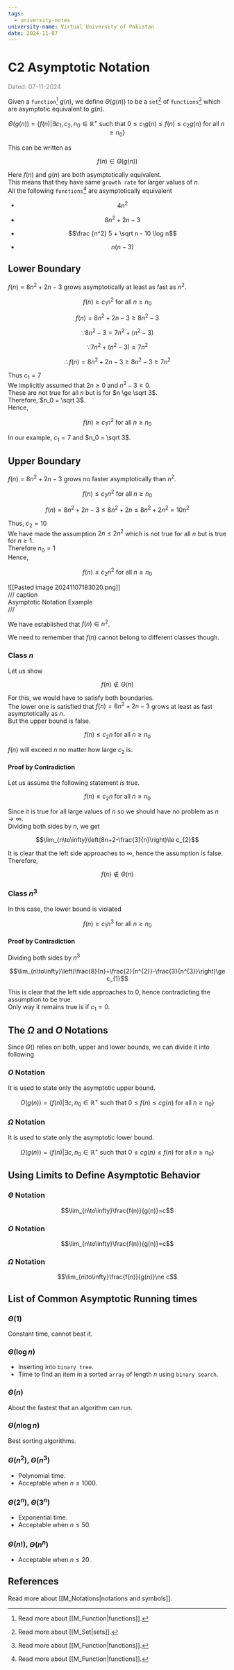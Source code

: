 ```yaml
---
tags:
  - university-notes
university-name: Virtual University of Pakistan
date: 2024-11-07
---
```


# C2 Asymptotic Notation

<span style="color: gray;">Dated: 07-11-2024</span>

Given a `function`[^1] $g(n)$, we define $\Theta(g(n))$ to be a `set`[^2] of `functions`[^1] which are asymptotic equivalent to $g(n)$.  

$$\Theta(g(n)) = \{f(n) | \exists c_1, c_2, n_0 \in \mathbb{R}^+ \text{ such that } 0 \le c_1g(n) \le f(n) \le c_2g(n) \text{ for all } n \ge n_0\}$$

This can be written as  

$$f(n) \in \Theta(g(n))$$

Here $f(n)$ and $g(n)$ are both asymptotically equivalent.  
This means that they have same `growth rate` for larger values of $n$.  
All the following `functions`[^1] are asymptotically equivalent

- $$4n^2$$

- $$8n^2 + 2n - 3$$

- $$\frac {n^2} 5 + \sqrt n - 10 \log n$$

- $$n(n - 3)$$

## Lower Boundary

$f(n) = 8n^2 + 2n - 3$ grows asymptotically at least as fast as $n^2$.  

$$f(n) \ge c_1n^2 \text{ for all } n \ge n_0$$

$$f(n)=8n^{2}+2n-3\ge8n^{2}-3$$

$$\because 8n^{2}-3=7n^{2}+(n^{2}-3)$$

$$\because 7n^{2}+(n^{2}-3) \ge 7n^2$$

$$\therefore f(n)=8n^{2}+2n-3\ge8n^{2}-3 \ge 7n^2$$

Thus $c_1 = 7$  
We implicitly assumed that $2n \ge 0$ and $n^2 - 3 \ge 0$.  
These are not true for all $n$ but is for $n \ge \sqrt 3$.  
Therefore, $n_0 = \sqrt 3$.  
Hence,

$$f(n) \ge c_1n^2 \text{ for all } n \ge n_0$$

In our example, $c_1 = 7$ and $n_0 = \sqrt 3$.

## Upper Boundary

$f(n) = 8n^2 + 2n - 3$ grows no faster asymptotically than $n^2$.  

$$f(n) \le c_2n^2 \text{ for all } n \ge n_0$$

$$f(n) = 8n^2 +2n - 3 \le 8n^2 + 2n \le 8n^2 + 2n^2 = 10n^2$$

Thus, $c_2 = 10$  
We have made the assumption $2n \le 2n^2$ which is not true for all $n$ but is true for $n \ge 1$.  
Therefore $n_0 = 1$  
Hence,

$$f(n) \le c_2n^2 \text{ for all } n \ge n_0$$

![[Pasted image 20241107183020.png]]  
/// caption  
Asymptotic Notation Example  
///

We have established that $f(n) \in n^2$.  

We need to remember that $f(n)$ cannot belong to different classes though.

### Class $n$

Let us show  

$$f(n) \notin \Theta(n)$$

For this, we would have to satisfy both boundaries.  
The lower one is satisfied that $f(n) = 8n^2 + 2n - 3$ grows at least as fast asymptotically as $n$.  
But the upper bound is false.  

$$f(n) \le c_2n \text{ for all } n \ge n_0$$

$f(n)$ will exceed $n$ no matter how large $c_2$ is.

#### Proof by Contradiction

Let us assume the following statement _is_ true.  

$$f(n) \le c_2n \text{ for all } n \ge n_0$$

Since it is true for all large values of $n$ so we should have no problem as $n \to \infty$.  
Dividing both sides by $n$, we get  

$$\lim_{n\to\infty}\left(8n+2-\frac{3}{n}\right)\le c_{2}$$

It is clear that the left side approaches to $\infty$, hence the assumption is false.  
Therefore,  

$$f(n) \notin \Theta(n)$$

### Class $n^3$

In this case, the lower bound is violated

$$f(n) \ge c_1n^3 \text{ for all } n \ge n_0$$

#### Proof by Contradiction

Dividing both sides by $n^3$  

$$\lim_{n\to\infty}\left(\frac{8}{n}+\frac{2}{n^{2}}-\frac{3}{n^{3}}\right)\ge c_{1}$$

This is clear that the left side approaches to 0, hence contradicting the assumption to be true.  
Only way it remains true is if $c_1 = 0$.

## The $\Omega$ and $O$ Notations

Since $\Theta()$ relies on both, upper and lower bounds, we can divide it into following

### $O$ Notation

It is used to state only the asymptotic upper bound.  

$$O(g(n)) = \{f(n) | \exists c, n_0 \in \mathbb{R}^+ \text{ such that } 0 \le f(n) \le cg(n) \text{ for all } n \ge n_0\}$$

### $\Omega$ Notation

It is used to state only the asymptotic lower bound.  

$$\Omega(g(n)) = \{f(n) | \exists c, n_0 \in \mathbb{R}^+ \text{ such that } 0 \le cg(n) \le f(n) \text{ for all } n \ge n_0\}$$

## Using Limits to Define Asymptotic Behavior

### $\Theta$ Notation

$$\lim_{n\to\infty}\frac{f(n)}{g(n)}=c$$

### $O$ Notation

$$\lim_{n\to\infty}\frac{f(n)}{g(n)}=c$$

### $\Omega$ Notation

$$\lim_{n\to\infty}\frac{f(n)}{g(n)}\ne c$$

## List of Common Asymptotic Running times

### $\Theta(1)$

Constant time, cannot beat it.

### $\Theta(\log n)$

- Inserting into `binary tree`.
- Time to find an item in a sorted `array` of length $n$ using `binary search`.

### $\Theta(n)$

About the fastest that an algorithm can run.

### $\Theta(n \log n)$

Best sorting algorithms.

### $\Theta(n^2)$, $\Theta(n^3)$

- Polynomial time.
- Acceptable when $n \le 1000$.

### $\Theta(2^n)$, $\Theta(3^n)$

- Exponential time.
- Acceptable when $n \le 50$.

### $\Theta(n!)$, $\Theta(n^n)$

- Acceptable when $n \le 20$.

## References

Read more about [[M_Notations|notations and symbols]].

[^1]: Read more about [[M_Function|functions]].
[^2]: Read more about [[M_Set|sets]].